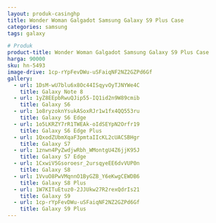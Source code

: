 ```yaml
---
layout: produk-casinghp
title: Wonder Woman Galgadot Samsung Galaxy S9 Plus Case
categories: samsung
tags: galaxy

# Produk
product-title: Wonder Woman Galgadot Samsung Galaxy S9 Plus Case
harga: 90000
sku: hn-5493
image-drive: 1cp-rYpFevDWu-uSFaiqNF2NZ2GZPd6Gf
gallery:
  - url: 1DsM-wU7blu6x8Oc44ISqyvOyTJNYWe4C
    title: Galaxy Note 8
  - url: 1yZ8EEpbRwuQJip55-IQ1id2n9W89cmib
    title: Galaxy S6
  - url: 1o8ryzoknYsukASoxRJr1w1fx4QQ553ru
    title: Galaxy S6 Edge
  - url: 1o5LKRZY7rR1TWEAk-oIdSEYpN2Orfr19
    title: Galaxy S6 Edge Plus
  - url: 1QxodZUbmXqaF3pmtaIIcKL2cUACSBHgr
    title: Galaxy S7
  - url: 1znwn4PyZwdjwRbh_WMontgU4Z6jjK95J
    title: Galaxy S7 Edge
  - url: 1CxwiV5Gsoroesr_2ursqyeEE6dvVUP0n
    title: Galaxy S8
  - url: 1VvuO8PwVMqnnO1ByGZB_Y6eKwgCEWDB6
    title: Galaxy S8 Plus
  - url: 1W7KITuEtuz0-2JJUkw27R2rexQdrIs21
    title: Galaxy S9
  - url: 1cp-rYpFevDWu-uSFaiqNF2NZ2GZPd6Gf
    title: Galaxy S9 Plus
---
```

